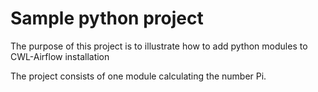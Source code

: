 # Sample python project

The purpose of this project is to illustrate how to add python modules
to CWL-Airflow installation

The project consists of one module calculating the number Pi.
